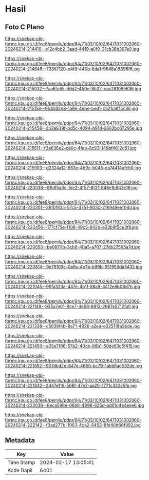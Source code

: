 # Hasil

## Foto C Plano

https://sirekap-obj-formc.kpu.go.id/fee8/pemilu/pdpr/64/71/03/10/02/6471031002060-20240214-214410--e12c4bb2-3aad-4419-a0f9-31cb38b397e9.jpg

https://sirekap-obj-formc.kpu.go.id/fee8/pemilu/pdpr/64/71/03/10/02/6471031002060-20240214-214646--73857120-c4f8-440b-8da1-9648a18896f6.jpg

https://sirekap-obj-formc.kpu.go.id/fee8/pemilu/pdpr/64/71/03/10/02/6471031002060-20240214-215032--7aa6fc65-d6d2-450e-8b22-eac28108e636.jpg

https://sirekap-obj-formc.kpu.go.id/fee8/pemilu/pdpr/64/71/03/10/02/6471031002060-20240214-215158--9b4502e3-1a8e-4ebe-bed1-c521c6f15c36.jpg

https://sirekap-obj-formc.kpu.go.id/fee8/pemilu/pdpr/64/71/03/10/02/6471031002060-20240214-215458--2b2e939f-bd5c-4094-b91d-2662bc67295e.jpg

https://sirekap-obj-formc.kpu.go.id/fee8/pemilu/pdpr/64/71/03/10/02/6471031002060-20240214-215611--f3e636e2-ce0c-4feb-8c93-149bf4612c81.jpg

https://sirekap-obj-formc.kpu.go.id/fee8/pemilu/pdpr/64/71/03/10/02/6471031002060-20240214-215903--d2324a12-863e-4b9c-b045-ca74414afcb0.jpg

https://sirekap-obj-formc.kpu.go.id/fee8/pemilu/pdpr/64/71/03/10/02/6471031002060-20240214-220038--89df5a3c-fdc2-4f57-8f2f-848e1b843c16.jpg

https://sirekap-obj-formc.kpu.go.id/fee8/pemilu/pdpr/64/71/03/10/02/6471031002060-20240214-220301--39f0f82a-07c5-4751-9030-216946eef04d.jpg

https://sirekap-obj-formc.kpu.go.id/fee8/pemilu/pdpr/64/71/03/10/02/6471031002060-20240214-220456--177cf75e-f108-49c5-942b-e33b8f5ce3f8.jpg

https://sirekap-obj-formc.kpu.go.id/fee8/pemilu/pdpr/64/71/03/10/02/6471031002060-20240214-220653--be09111b-3cb6-40a5-a707-27db27595a7d.jpg

https://sirekap-obj-formc.kpu.go.id/fee8/pemilu/pdpr/64/71/03/10/02/6471031002060-20240214-220814--9e79109c-0a9a-4e7b-b99b-951959da5432.jpg

https://sirekap-obj-formc.kpu.go.id/fee8/pemilu/pdpr/64/71/03/10/02/6471031002060-20240214-221045--99fa323a-447e-4b1f-88a8-4412e6b06d7b.jpg

https://sirekap-obj-formc.kpu.go.id/fee8/pemilu/pdpr/64/71/03/10/02/6471031002060-20240214-221148--935a7e01-9ce7-4e66-8812-2687e5712fa0.jpg

https://sirekap-obj-formc.kpu.go.id/fee8/pemilu/pdpr/64/71/03/10/02/6471031002060-20240214-221338--c5036f4b-8a71-4826-a2ea-e325118a3bde.jpg

https://sirekap-obj-formc.kpu.go.id/fee8/pemilu/pdpr/64/71/03/10/02/6471031002060-20240214-221450--a05e7166-57b2-40cb-86b1-50de63c5f415.jpg

https://sirekap-obj-formc.kpu.go.id/fee8/pemilu/pdpr/64/71/03/10/02/6471031002060-20240214-221652--907dbd2e-647e-4650-bc79-1abb8ac532de.jpg

https://sirekap-obj-formc.kpu.go.id/fee8/pemilu/pdpr/64/71/03/10/02/6471031002060-20240214-221832--2d47e116-508f-47e2-aa20-1771c332c5fe.jpg

https://sirekap-obj-formc.kpu.go.id/fee8/pemilu/pdpr/64/71/03/10/02/6471031002060-20240214-222036--8eca588e-66b9-4998-825d-ad01d4e4eee6.jpg

https://sirekap-obj-formc.kpu.go.id/fee8/pemilu/pdpr/64/71/03/10/02/6471031002060-20240214-222142--f3ad277b-1003-4ca2-8453-8fd48b66f992.jpg


## Metadata

| Key        | Value               |
| ---------- | ------------------- |
| Time Stamp | 2024-02-17 13:05:41 |
| Kode Dapil | 6401                |



